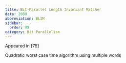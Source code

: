 ```yaml
---
title: Bit-Parallel Length Invariant Matcher
date: 2008
abbreviation: BLIM
sidebar:
  order: 99
category: Bit Parallelism
---
```


Appeared in [75]

Quadratic worst case time algorithm using multiple words
